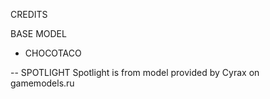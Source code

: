 CREDITS

BASE MODEL
- CHOCOTACO

-- SPOTLIGHT
Spotlight is from model provided by Cyrax on gamemodels.ru